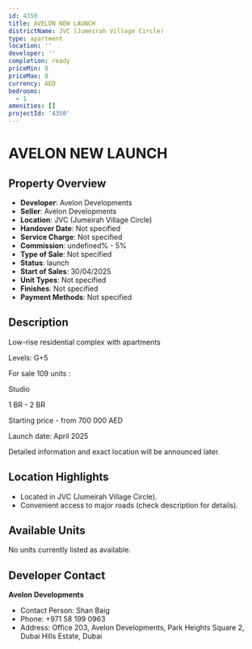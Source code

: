 ```yaml
---
id: 4350
title: AVELON NEW LAUNCH
districtName: JVC (Jumeirah Village Circle)
type: apartment
location: ''
developer: ''
completion: ready
priceMin: 0
priceMax: 0
currency: AED
bedrooms:
  - 1
amenities: []
projectId: '4350'
---
```


# AVELON NEW LAUNCH

## Property Overview
- **Developer**: Avelon Developments
- **Seller**: Avelon Developments
- **Location**: JVC (Jumeirah Village Circle)
- **Handover Date**: Not specified
- **Service Charge**: Not specified
- **Commission**: undefined% - 5%
- **Type of Sale**: Not specified
- **Status**: launch
- **Start of Sales**: 30/04/2025
- **Unit Types**: Not specified
- **Finishes**: Not specified
- **Payment Methods**: Not specified

## Description
Low-rise residential complex with apartments

Levels: G+5



For sale 109 units :

Studio

1 BR - 2 BR 



Starting price - from 700 000 AED



Launch date: April 2025



Detailed information and exact location will be announced later.

## Location Highlights
- Located in JVC (Jumeirah Village Circle).
- Convenient access to major roads (check description for details).

## Available Units
No units currently listed as available.

## Developer Contact
**Avelon Developments**
- Contact Person: Shan Baig
- Phone: +971 58 199 0963
- Address: Office 203, Avelon Developments, Park Heights Square 2, Dubai Hills Estate, Dubai
